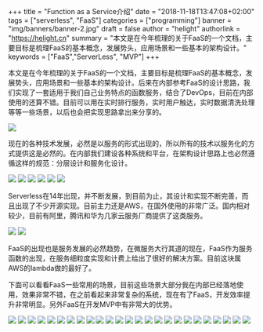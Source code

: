 +++
title = "Function as a Service介绍"
date = "2018-11-18T13:47:08+02:00"
tags = ["serverless", "FaaS"]
categories = ["programming"]
banner = "img/banners/banner-2.jpg"
draft = false
author = "helight"
authorlink = "https://helight.cn"
summary = "本文是在今年梳理的关于FaaS的一个文档，主要目标是梳理FaaS的基本概念，发展势头，应用场景和一些基本的架构设计。"
keywords = ["FaaS","ServerLess", "MVP"]
+++

本文是在今年梳理的关于FaaS的一个文档，主要目标是梳理FaaS的基本概念，发展势头，应用场景和一些基本的架构设计。后来在内部参考FaaS的设计思路，我们实现了一套适用于我们自己业务特点的函数服务，结合了DevOps，目前在内部使用的还算不错。目前可以用在实时排行服务，实时用户触达，实时数据清洗处理等等一些场景，以后也会把实现思路拿出来分享的。

![](20190301/2.PNG)

​	现在的各种技术发展，必然是以服务的形式出现的，所以所有的技术以服务化的方式提供这是必然的。在内部我们建设各种系统和平台，在架构设计思路上也必然遵循这样的规范：分层设计和服务化设计。

![](20190301/3.PNG)
![](20190301/4.PNG)
![](20190301/5.PNG)
![](20190301/6.PNG)
![](20190301/7.PNG)
![](20190301/8.PNG)

Serverless在14年出现，并不断发展，到目前为止，其设计和实现不断完善，而且出现了不少开源实现。目前主力还是AWS，在国外使用的非常广泛。国内相对较少，目前有阿里，腾讯和华为几家云服务厂商提供了这类服务。

![](20190301/9.PNG)
![](20190301/10.PNG)

FaaS的出现也是服务发展的必然趋势，在微服务大行其道的现在，FaaS作为服务函数的出现，在服务细粒度实现和计费上给出了很好的解决方案。目前这块属AWS的lambda做的最好了。

下面可以看看FaaS一些常用的场景，目前这些场景大部分我在内部已经落地使用，效果非常不错，在之前看起来非常复杂的系统，现在有了FaaS，开发效率提升非常明显。另外FaaS在开发MVP中有非常大的优势。

![](20190301/11.PNG)
![](20190301/12.PNG)
![](20190301/13.PNG)
![](20190301/14.PNG)
![](20190301/15.PNG)
![](20190301/16.PNG)
![](20190301/17.PNG)
![](20190301/18.PNG)
![](20190301/19.PNG)
![](20190301/20.PNG)
![](20190301/21.PNG)
![](20190301/22.PNG)
![](20190301/23.PNG)
![](20190301/24.PNG)
![](20190301/25.PNG)
![](20190301/26.PNG)
![](20190301/27.PNG)
![](20190301/28.PNG)
![](20190301/29.PNG)
![](20190301/30.PNG)
![](20190301/31.PNG)
![](20190301/32.PNG)
![](20190301/33.PNG)
![](20190301/34.PNG)
![](20190301/36.PNG)